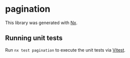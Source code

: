 # pagination

This library was generated with [Nx](https://nx.dev).

## Running unit tests

Run `nx test pagination` to execute the unit tests via [Vitest](https://vitest.dev/).
